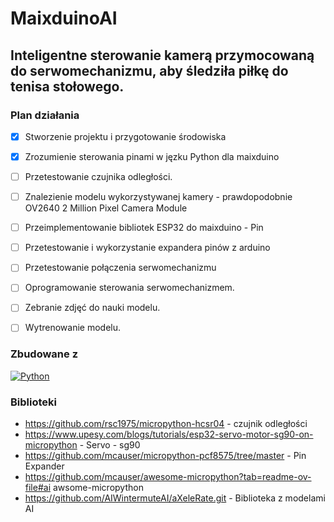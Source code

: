 # MaixduinoAI

## Inteligentne sterowanie kamerą przymocowaną do serwomechanizmu, aby śledziła piłkę do tenisa stołowego.


### Plan działania

- [x] Stworzenie projektu i przygotowanie środowiska
- [x] Zrozumienie sterowania pinami w jęzku Python dla maixduino
- [ ] Przetestowanie czujnika odległości.
- [ ] Znalezienie modelu wykorzystywanej kamery - prawdopodobnie OV2640 2 Million Pixel Camera Module
- [ ] Przeimplementowanie bibliotek ESP32 do maixduino - Pin
- [ ] Przetestowanie i wykorzystanie expandera pinów z arduino
- [ ] Przetestowanie połączenia serwomechanizmu
- [ ] Oprogramowanie sterowania serwomechanizmem.
- [ ] Zebranie zdjęć do nauki modelu.
- [ ] Wytrenowanie modelu.



### Zbudowane z


[![Python][Python.org]][Python-url]


### Biblioteki
* https://github.com/rsc1975/micropython-hcsr04 - czujnik odległości
* https://www.upesy.com/blogs/tutorials/esp32-servo-motor-sg90-on-micropython - Servo - sg90
* https://github.com/mcauser/micropython-pcf8575/tree/master - Pin Expander
* https://github.com/mcauser/awesome-micropython?tab=readme-ov-file#ai awsome-micropython
* https://github.com/AIWintermuteAI/aXeleRate.git - Biblioteka z modelami AI



<!-- MARKDOWN LINKS & IMAGES -->
[Python.org]: https://hub.docker.com/api/media/repos_logo/v1/library%2Fpython
[Python-url]: https://www.python.org/
